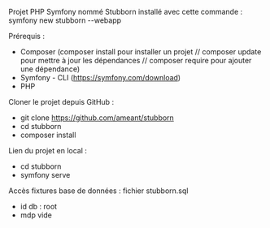 Projet PHP Symfony nommé Stubborn installé avec cette commande : symfony new stubborn --webapp


Prérequis :
- Composer (composer install pour installer un projet // composer update pour mettre à jour les dépendances // composer require pour ajouter une dépendance)
- Symfony - CLI (https://symfony.com/download)
- PHP


Cloner le projet depuis GitHub :
- git clone https://github.com/ameant/stubborn
- cd stubborn
- composer install


Lien du projet en local :
- cd stubborn
- symfony serve

Accès fixtures base de données : fichier stubborn.sql
- id db : root
- mdp vide
